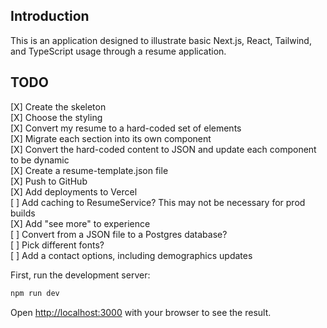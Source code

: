 ## Introduction

This is an application designed to illustrate basic Next.js, React, Tailwind, and TypeScript usage through a resume application.

## TODO
[X] Create the skeleton  
[X] Choose the styling  
[X] Convert my resume to a hard-coded set of elements  
[X] Migrate each section into its own component  
[X] Convert the hard-coded content to JSON and update each component to be dynamic  
[X] Create a resume-template.json file  
[X] Push to GitHub  
[X] Add deployments to Vercel  
[ ] Add caching to ResumeService? This may not be necessary for prod builds  
[X] Add "see more" to experience  
[ ] Convert from a JSON file to a Postgres database?  
[ ] Pick different fonts?  
[ ] Add a contact options, including demographics updates  

First, run the development server:

```bash
npm run dev
```

Open [http://localhost:3000](http://localhost:3000) with your browser to see the result.
